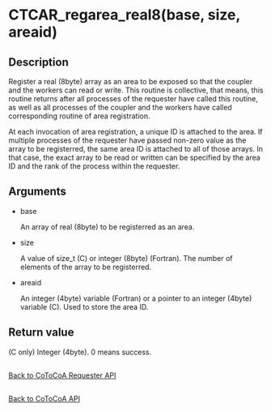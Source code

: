 CTCAR_regarea_real8(base, size, areaid)
=====

Description
-----

Register a real (8byte) array as an area to be exposed so that
the coupler and the workers can read or write.
This routine is collective, that means,
this routine returns after all processes of the requester have called this routine,
as well as all processes of the coupler and the workers have called corresponding
routine of area registration.

At each invocation of area registration, a unique ID is attached to the area.
If multiple processes of the requester have passed non-zero value as the array to be registerred,
the same area ID is attached to all of those arrays.
In that case, the exact array to be read or written can be specified by 
the area ID and the rank of the process within the requester.

Arguments
-----

- base

  An array of real (8byte) to be registerred as an area.

- size

  A value of size_t (C) or integer (8byte) (Fortran). 
  The number of elements of the array to be registerred.

- areaid

  An integer (4byte) variable (Fortran) or a pointer to an integer (4byte) variable (C). 
  Used to store the area ID.

Return value
-----

(C only) Integer (4byte). 0 means success.

##

[Back to CoToCoA Requester API](../API-requester.md "Back to CoToCoA Requester API")

##

[Back to CoToCoA API](../API.md "Back to CoToCoA API")

